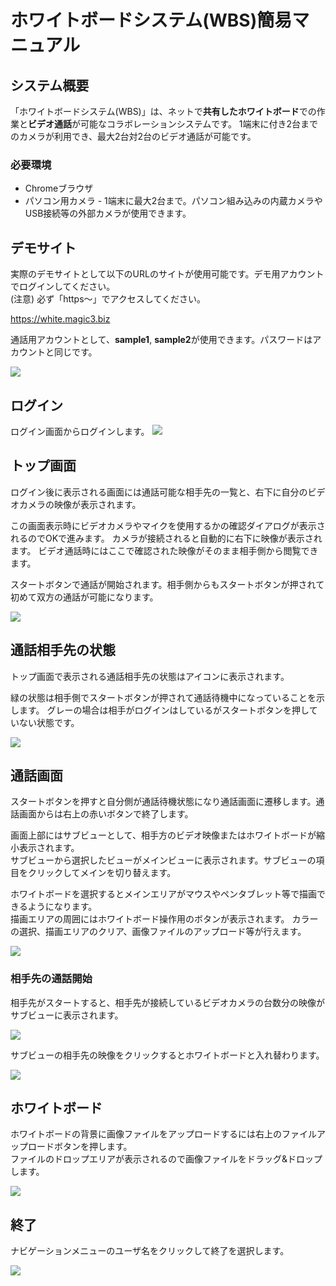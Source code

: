 # ホワイトボードシステム(WBS)簡易マニュアル

## システム概要
「ホワイトボードシステム(WBS)」は、ネットで**共有したホワイトボード**での作業と**ビデオ通話**が可能なコラボレーションシステムです。
1端末に付き2台までのカメラが利用でき、最大2台対2台のビデオ通話が可能です。

### 必要環境

- Chromeブラウザ
- パソコン用カメラ - 1端末に最大2台まで。パソコン組み込みの内蔵カメラやUSB接続等の外部カメラが使用できます。


## デモサイト
実際のデモサイトとして以下のURLのサイトが使用可能です。デモ用アカウントでログインしてください。  
(注意) 必ず「https～」でアクセスしてください。

https://white.magic3.biz

通話用アカウントとして、**sample1**, **sample2**が使用できます。パスワードはアカウントと同じです。

<img src="https://github.com/czbone/product-doc/blob/images/wbs_1.png">

## ログイン
ログイン画面からログインします。
<img src="https://github.com/czbone/product-doc/blob/images/wbs_2.png">

## トップ画面
ログイン後に表示される画面には通話可能な相手先の一覧と、右下に自分のビデオカメラの映像が表示されます。

この画面表示時にビデオカメラやマイクを使用するかの確認ダイアログが表示されるのでOKで進みます。
カメラが接続されると自動的に右下に映像が表示されます。
ビデオ通話時にはここで確認された映像がそのまま相手側から閲覧できます。

スタートボタンで通話が開始されます。相手側からもスタートボタンが押されて初めて双方の通話が可能になります。

<img src="https://github.com/czbone/product-doc/blob/images/wbs_3.png">


## 通話相手先の状態

トップ画面で表示される通話相手先の状態はアイコンに表示されます。

緑の状態は相手側でスタートボタンが押されて通話待機中になっていることを示します。
グレーの場合は相手がログインはしているがスタートボタンを押していない状態です。

<img src="https://github.com/czbone/product-doc/blob/images/wbs_4.png">

## 通話画面

スタートボタンを押すと自分側が通話待機状態になり通話画面に遷移します。通話画面からは右上の赤いボタンで終了します。

画面上部にはサブビューとして、相手方のビデオ映像またはホワイトボードが縮小表示されます。  
サブビューから選択したビューがメインビューに表示されます。サブビューの項目をクリックしてメインを切り替えます。

ホワイトボードを選択するとメインエリアがマウスやペンタブレット等で描画できるようになります。  
描画エリアの周囲にはホワイトボード操作用のボタンが表示されます。
カラーの選択、描画エリアのクリア、画像ファイルのアップロード等が行えます。

<img src="https://github.com/czbone/product-doc/blob/images/wbs_5.png">

### 相手先の通話開始
相手先がスタートすると、相手先が接続しているビデオカメラの台数分の映像がサブビューに表示されます。

<img src="https://github.com/czbone/product-doc/blob/images/wbs_6.png">

サブビューの相手先の映像をクリックするとホワイトボードと入れ替わります。

<img src="https://github.com/czbone/product-doc/blob/images/wbs_7.png">

## ホワイトボード
ホワイトボードの背景に画像ファイルをアップロードするには右上のファイルアップロードボタンを押します。  
ファイルのドロップエリアが表示されるので画像ファイルをドラッグ&ドロップします。

<img src="https://github.com/czbone/product-doc/blob/images/wbs_8.png">

## 終了
ナビゲーションメニューのユーザ名をクリックして終了を選択します。

<img src="https://github.com/czbone/product-doc/blob/images/wbs_9.png">
